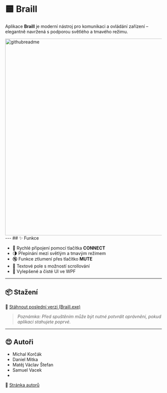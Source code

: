 # 🟦 Braill

Aplikace **Braill** je moderní nástroj pro komunikaci a ovládání zařízení – elegantně navržená s podporou světlého a tmavého režimu.

<img width="632" alt="githubreadme" src="https://github.com/user-attachments/assets/daae200f-004a-40e4-9fd2-de31703aead9" />
---
## ✨ Funkce

- 🔌 Rychlé připojení pomocí tlačítka **CONNECT**
- 🌗 Přepínání mezi světlým a tmavým režimem
- 🔇 Funkce ztlumení přes tlačítko **MUTE**
- 📄 Textové pole s možností scrollování
- 🎨 Vylepšené a čisté UI ve WPF

---

## 📦 Stažení

🔽 [Stáhnout poslední verzi (Braill.exe)]([https://yourdomain.com/download/Braill.exe](https://github.com/StefikMat/Braill/releases/download/1.0.0/Braille_v1.0.zip))

> _Poznámka: Před spuštěním může být nutné potvrdit oprávnění, pokud aplikaci stahujete poprvé._

---
## 😍 Autoři
- Michal Korčák
- Daniel Mitka
- Matěj Václav Štefan
- Samuel Vacek
- 
🏫 [Stránka autorů](https://gymjs.cz)

